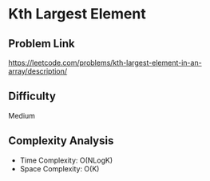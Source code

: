 # Kth Largest Element

## Problem Link

https://leetcode.com/problems/kth-largest-element-in-an-array/description/

## Difficulty

Medium

## Complexity Analysis

* Time Complexity: O(NLogK)
* Space Complexity: O(K)
